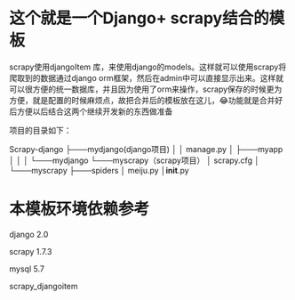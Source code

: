 # 这个就是一个Django+ scrapy结合的模板



scrapy使用djangoItem 库，来使用django的models。这样就可以使用scrapy将爬取到的数据通过django orm框架，然后在admin中可以直接显示出来。这样就可以很方便的统一数据库，并且因为使用了orm来操作，scrapy保存的时候更为方便，就是配置的时候麻烦点，故把合并后的模板放在这儿，😂功能就是合并好后方便以后结合这两个继续开发新的东西做准备



项目的目录如下：

Scrapy-django
├───mydjango(django项目)
│   │   manage.py
│   ├───myapp
│   │
│   └───mydjango
└───myscrapy（scrapy项目）
    │   scrapy.cfg
    │   
    └───myscrapy
        ├───spiders
        │   meiju.py
        │__init__.py



# 本模板环境依赖参考

django 2.0

scrapy 1.7.3

mysql 5.7

scrapy_djangoitem

